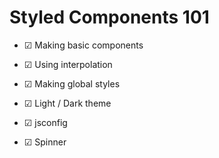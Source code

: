 # Styled Components 101

- &#9745; Making basic components

- &#9745; Using interpolation
- &#9745; Making global styles
- &#9745; Light / Dark theme
- &#9745; jsconfig
- &#9745; Spinner
